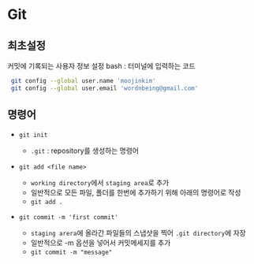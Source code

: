 # Git

## 최초설정

커밋에 기록되는 사용자 정보 설정
bash : 터미널에 입력하는 코드
```bash
 git config --global user.name 'moojinkim'
 git config --global user.email 'wordnbeing@gmail.com'
```

## 명령어

- `git init`
    - `.git` : repository를 생성하는 명령어

- `git add <file name>`
    - `working directory`에서 `staging area`로 추가
    - 일반적으로 모든 파일, 폴더를 한번에 추가하기 위해 아래의 명령어로 작성
    - `git add .`

- `git commit -m 'first commit'`
    - `staging arera`에 올라간 파일들의 스냅샷을 찍어 `.git directory`에 자장
    - 일반적으로 -m 옵션을 넣어서 커밋메세지를 추가
    - `git commit -m "message"`

    










